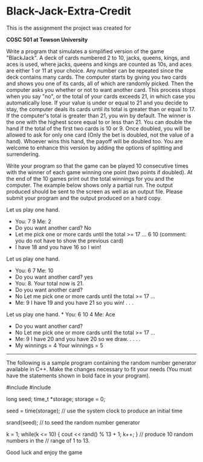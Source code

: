 # Black-Jack-Extra-Credit



This is the assignment the project was created for 

**COSC 501 at Towson University**                                           
 
 Write a program that simulates a simplified version of the game "BlackJack".  A deck of cards numbered 2 to 10, jacks, queens, kings, and aces is used, where jacks, queens and kings are counted as 10s, and aces are either 1 or 11 at your choice.  Any number can be repeated since the deck contains many cards. The computer starts by giving you two cards and shows you one of its cards, all of which are randomly picked. Then the computer asks you whether or not to want another card. This process stops when you say "no", or the total of your cards exceeds 21, in which case you automatically lose. If your value is under or equal to 21 and you decide to stay, the computer deals its cards until its total is greater than or equal to 17. If the computer's total is greater than 21, you win by default. The winner is the one with the highest score equal to or less than 21. You can double the hand if the total of the first two cards is 10 or 9. Once doubled, you will be allowed to ask for only one card (Only the bet is doubled, not the value of a hand). Whoever wins this hand, the payoff will be doubled too. You are welcome to enhance this version by adding the options of splitting and surrendering. 
 
 
Write your program so that the game can be played 10 consecutive times with the winner of each game winning one point (two points if doubled). At the end of the 10 games print out the total winnings for you and the computer. The example below shows only a partial run. The output produced should be sent to the screen as well as an output file. Please submit your program and the output produced on a hard copy. 
 
 
Let us play one hand. 
* You: 7 9 Me:  2   
* Do you want another card? No 
* Let me pick one or more cards until the total  >= 17 ... 6 10        (comment: you do not have to show the previous card) 
* I have 18 and you have 16 so I win! 
 
Let us play one hand. 
* You: 6 7  Me: 10  
* Do you want another card? yes 
* You: 8. Your total now is 21. 
* Do you want another card?
* No Let me pick one or more cards until the total  >= 17 ... 
* Me: 9 I have 19 and you have 21 so you win!  .  .  . 

Let us play one hand. * You: 6 10 4  Me: Ace 
* Do you want another card?
* No Let me pick one or more cards until the total  >= 17 ... 
* Me: 9 I have 20 and you have 20 so we draw. . . . . 
* My winnings = 4 Your winnings = 5 

_____________________________________________________________ 
 
The following is a sample program containing the random number generator available in C++. Make the changes necessary to fit your needs (You must have the statements shown in bold face in your program). 
 
#include <stdlib> #include <time> 
 
long seed; time_t *storage; storage = 0; 
 
seed = time(storage);  // use the system clock to produce an initial time  
 
srand(seed);            // to seed the random number generator 
 
k = 1; while(k <= 10) {   cout << rand() % 13 + 1;   k++; }                        // produce 10 random numbers in the       // range of 1 to 13. 
 
Good luck and enjoy the game 
